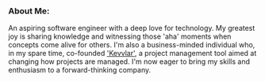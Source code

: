 ### About Me:

An aspiring software engineer with a deep love for technology. My greatest joy is sharing knowledge and witnessing those 'aha' moments when concepts come alive for others. I'm also a business-minded individual who, in my spare time, co-founded ['Kevvlar'](https://kevvlar.com), a project management tool aimed at changing how projects are managed. I'm now eager to bring my skills and enthusiasm to a forward-thinking company.
